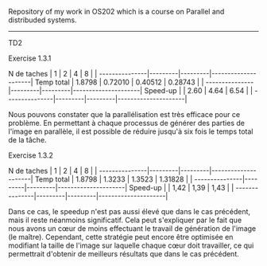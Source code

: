 Repository of my work in OS202 which is a course on Parallel and distribuded systems. 

--------------------------------------------------------------------------------------
TD2

Exercise 1.3.1


  N de taches  |    1    |    2    |    4    |    8    | |
---------------|---------|---------|---------------------|
Temp total     | 1.8798  | 0.72010 | 0.40512 | 0.28743 | |
---------------|---------|---------|---------------------|
Speed-up       |         |  2.60   |   4.64  |   6.54  | |
---------------|---------|---------|---------------------|

Nous pouvons constater que la parallélisation est très efficace pour ce problème. En permettant à chaque processus de générer des parties de l'image en parallèle, il est possible de réduire jusqu'à six fois le temps total de la tâche.

Exercise 1.3.2

  N de taches  |    1    |    2    |    4    |    8    | |
---------------|---------|---------|---------------------|
Temp total     | 1.8798  | 1.3233  | 1.3523  | 1.31828 | |
---------------|---------|---------|---------------------|
Speed-up       |         |  1,42   |   1,39  |   1,43  | |
---------------|---------|---------|---------------------|

Dans ce cas, le speedup n'est pas aussi élevé que dans le cas précédent, mais il reste néanmoins significatif. Cela peut s'expliquer par le fait que nous avons un cœur de moins effectuant le travail de génération de l'image (le maître). Cependant, cette stratégie peut encore être optimisée en modifiant la taille de l'image sur laquelle chaque cœur doit travailler, ce qui permettrait d'obtenir de meilleurs résultats que dans le cas précédent.
